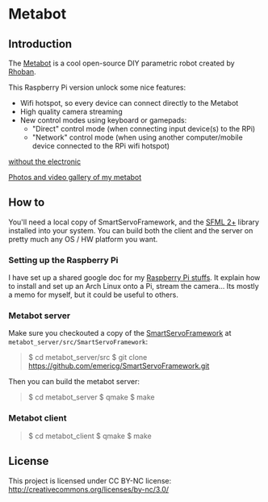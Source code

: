 Metabot
=======

## Introduction

The [Metabot](http://metabot.cc/) is a cool open-source DIY parametric robot created by [Rhoban](http://rhoban.com/).  

This Raspberry Pi version unlock some nice features:
* Wifi hotspot, so every device can connect directly to the Metabot
* High quality camera streaming
* New control modes using keyboard or gamepads:
  * "Direct" control mode (when connecting input device(s) to the RPi)
  * "Network" control mode (when using another computer/mobile device connected to the RPi wifi hotspot)

[without the electronic](http://i.imgur.com/TQpCqeI.jpg)

[Photos and video gallery of my metabot](https://goo.gl/photos/wsRBAoyg2RaMAJFPA)

## How to

You'll need a local copy of SmartServoFramework, and the [SFML 2+](https://github.com/SFML/SFML) library installed into your system.
You can build both the client and the server on pretty much any OS / HW platform you want.

### Setting up the Raspberry Pi

I have set up a shared google doc for my [Raspberry Pi stuffs](https://docs.google.com/document/d/1sD5Fkbx5KoUHv-pklI8Ck-DyjcLpjsvI0ImGqL_Kb-Q/edit?usp=sharing). It explain how to install and set up an Arch Linux onto a Pi, stream the camera... Its mostly a memo for myself, but it could be useful to others.

### Metabot server

Make sure you checkouted a copy of the [SmartServoFramework](https://github.com/emericg/SmartServoFramework) at ``metabot_server/src/SmartServoFramework``:
> $ cd metabot_server/src
> $ git clone https://github.com/emericg/SmartServoFramework.git

Then you can build the metabot server:
> $ cd metabot_server
> $ qmake
> $ make

### Metabot client

> $ cd metabot_client
> $ qmake
> $ make

## License

This project is licensed under CC BY-NC license: http://creativecommons.org/licenses/by-nc/3.0/
